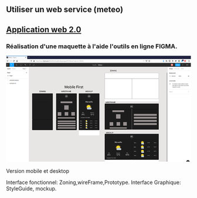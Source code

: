## Utiliser un web service (meteo)
## [Application web 2.0](https://ricou12.github.io/meteo-webService/)

### Réalisation d'une maquette à l'aide l'outils en ligne FIGMA.

![50% center](img/METEO.png)

Version mobile et desktop

Interface fonctionnel: Zoning,wireFrame,Prototype.
Interface Graphique: StyleGuide, mockup.


